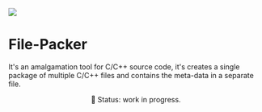 <img src="https://ibb.co/TqZrCTT"></img>

# File-Packer
It's an amalgamation tool for C/C++ source code, it's creates a single package of multiple C/C++ files and contains the meta-data in a separate file.

<p align="center">&#x1F534; Status: work in progress.</p>
